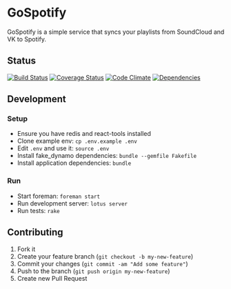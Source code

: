 # GoSpotify

GoSpotify is a simple service that syncs your playlists from SoundCloud and VK to Spotify.

## Status

[![Build Status](https://secure.travis-ci.org/krasnoukhov/gospotify.svg?branch=master)](http://travis-ci.org/krasnoukhov/gospotify?branch=master)
[![Coverage Status](https://img.shields.io/coveralls/krasnoukhov/gospotify.svg)](https://coveralls.io/r/krasnoukhov/gospotify?branch=master)
[![Code Climate](https://img.shields.io/codeclimate/github/krasnoukhov/gospotify.svg)](https://codeclimate.com/github/krasnoukhov/gospotify)
[![Dependencies](https://gemnasium.com/krasnoukhov/gospotify.svg)](https://gemnasium.com/krasnoukhov/gospotify)

## Development

### Setup

* Ensure you have redis and react-tools installed
* Clone example env: ```cp .env.example .env```
* Edit ```.env``` and use it: ```source .env```
* Install fake_dynamo dependencies: ```bundle --gemfile Fakefile```
* Install application dependencies: ```bundle```

### Run

* Start foreman: ```foreman start```
* Run development server: ```lotus server```
* Run tests: ```rake```

## Contributing

1. Fork it
2. Create your feature branch (`git checkout -b my-new-feature`)
3. Commit your changes (`git commit -am "Add some feature"`)
4. Push to the branch (`git push origin my-new-feature`)
5. Create new Pull Request
